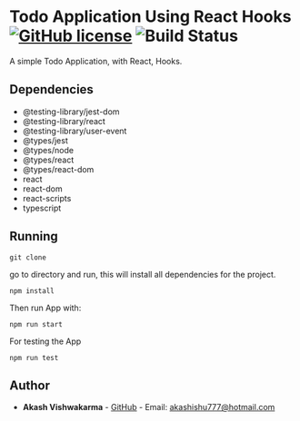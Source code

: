 # Todo Application Using React Hooks [![GitHub license](https://img.shields.io/badge/license-MIT-blue.svg)](https://github.com/akashishu777/debounce-input-react/blob/master/LICENSE) ![Build Status](https://github.com/akashishu777/Todo-Applicaton-Using-Hooks/workflows/Node%20CI/badge.svg)
A simple Todo Application, with React, Hooks.

## Dependencies

- @testing-library/jest-dom
- @testing-library/react
- @testing-library/user-event
- @types/jest
- @types/node
- @types/react
- @types/react-dom
- react
- react-dom
- react-scripts
- typescript

## Running

```
git clone 
```
 go to directory and run, this will install all dependencies for the project.
```
npm install
```
Then run App with:
```
npm run start
```

For testing the App
```
npm run test
```


## Author

* **Akash Vishwakarma** - [GitHub](https://github.com/akashishu777) - Email: akashishu777@hotmail.com
